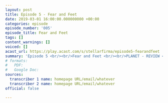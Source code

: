 ```yaml
---
layout: post
title: Episode 5 - Fear and Feet
date: 2019-03-01 16:00:00.000000000 +00:00
categories: episode
episode_number: '005'
episode_title: Fear and Feet
tags: []
content_warnings: []
voiced: []
acast_url: https://play.acast.com/s/stellarfirma/episode5-fearandfeet
summary: 'Episode 5 <br/><br/>Fear and Feet <br/><br/>PLANET - REVIEW <br/><br/>Citizen Line Manager H. Piltz (ID 63277482) reviews the performance of Citizen Employee T. Geistman (ID 362884) and Bio Facsimile David 7 (ID 95847335). <br/><br/>Line manager recommendation: Fewer larvae fatalitie...'
# formats:
#   PDF: 
#   Google Doc: 
sources:
  transcriber 1 name: homepage URL/email/whatever
  transcriber 2 name: homepage URL/email/whatever
official: false

---
```


